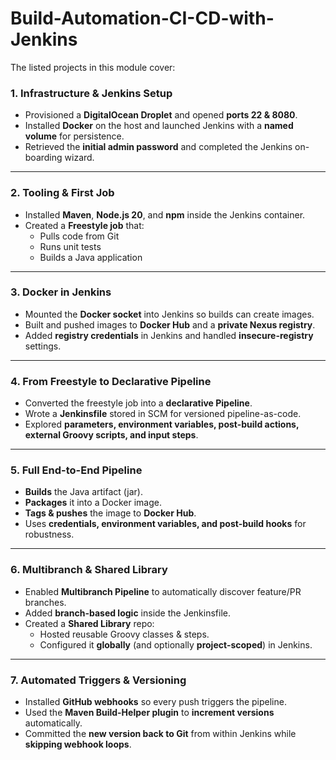 # Build-Automation-CI-CD-with-Jenkins

The listed projects in this module cover:

### **1. Infrastructure & Jenkins Setup**
- Provisioned a **DigitalOcean Droplet** and opened **ports 22 & 8080**.
- Installed **Docker** on the host and launched Jenkins with a **named volume** for persistence.
- Retrieved the **initial admin password** and completed the Jenkins on-boarding wizard.

---

### **2. Tooling & First Job**
- Installed **Maven**, **Node.js 20**, and **npm** inside the Jenkins container.
- Created a **Freestyle job** that:
  - Pulls code from Git
  - Runs unit tests
  - Builds a Java application

---

### **3. Docker in Jenkins**
- Mounted the **Docker socket** into Jenkins so builds can create images.
- Built and pushed images to **Docker Hub** and a **private Nexus registry**.
- Added **registry credentials** in Jenkins and handled **insecure-registry** settings.

---

### **4. From Freestyle to Declarative Pipeline**
- Converted the freestyle job into a **declarative Pipeline**.
- Wrote a **Jenkinsfile** stored in SCM for versioned pipeline-as-code.
- Explored **parameters, environment variables, post-build actions, external Groovy scripts, and input steps**.

---

### **5. Full End-to-End Pipeline**
- **Builds** the Java artifact (jar).
- **Packages** it into a Docker image.
- **Tags & pushes** the image to **Docker Hub**.
- Uses **credentials, environment variables, and post-build hooks** for robustness.

---

### **6. Multibranch & Shared Library**
- Enabled **Multibranch Pipeline** to automatically discover feature/PR branches.
- Added **branch-based logic** inside the Jenkinsfile.
- Created a **Shared Library** repo:
  - Hosted reusable Groovy classes & steps.
  - Configured it **globally** (and optionally **project-scoped**) in Jenkins.

---

### **7. Automated Triggers & Versioning**
- Installed **GitHub webhooks** so every push triggers the pipeline.
- Used the **Maven Build-Helper plugin** to **increment versions** automatically.
- Committed the **new version back to Git** from within Jenkins while **skipping webhook loops**.

